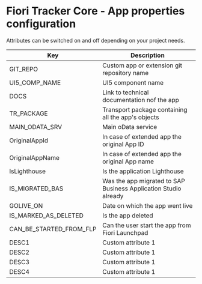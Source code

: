 # Fiori Tracker Core - App properties configuration 

Attributes can be switched on and off depending on your project needs.

| Key | Description  |
|--|--|
| GIT_REPO | Custom app or extension git repository name | 
| UI5_COMP_NAME | UI5 component name | 
| DOCS | Link to technical documentation nof the app| 
| TR_PACKAGE | Transport package containing all the app's objects | 
| MAIN_ODATA_SRV | Main oData service | 
| OriginalAppId | In case of extended app the original App ID | 
| OriginalAppName | In case of extended app the original App name | 
| IsLighthouse | Is the application Lighthouse| 
| IS_MIGRATED_BAS | Was the app migrated to SAP Business Application Studio already | 
| GOLIVE_ON | Date on which the app went live |
| IS_MARKED_AS_DELETED | Is the app deleted  | 
| CAN_BE_STARTED_FROM_FLP | Can the user start the app from Fiori Launchpad |
| DESC1 | Custom attribute 1 | 
| DESC2 | Custom attribute 1 |
| DESC3 | Custom attribute 1 | 
| DESC4 | Custom attribute 1 | 